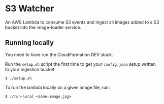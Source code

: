 # S3 Watcher

An AWS Lambda to consume S3 events and ingest all images added to a
S3 bucket into the image-loader service.

## Running locally

You need to have run the CloudFormation DEV stack.

Run the `setup.sh` script the first time to get your `config.json`
setup written to your ingestion bucket:

```
$ ./setup.sh
```

To run the lambda locally on a given image file, run:

```
$ ./run-local <some-image.jpg>
```
